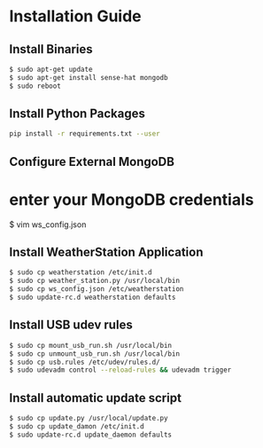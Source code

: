 # Installation Guide

## Install Binaries
```bash
$ sudo apt-get update
$ sudo apt-get install sense-hat mongodb
$ sudo reboot
```

## Install Python Packages
```bash
pip install -r requirements.txt --user
```

## Configure External MongoDB
# enter your MongoDB credentials
$ vim ws_config.json


## Install WeatherStation Application
``` bash
$ sudo cp weatherstation /etc/init.d
$ sudo cp weather_station.py /usr/local/bin
$ sudo cp ws_config.json /etc/weatherstation
$ sudo update-rc.d weatherstation defaults
```

## Install USB udev rules
``` bash
$ sudo cp mount_usb_run.sh /usr/local/bin
$ sudo cp unmount_usb_run.sh /usr/local/bin
$ sudo cp usb.rules /etc/udev/rules.d/
$ sudo udevadm control --reload-rules && udevadm trigger
```

## Install automatic update script
```bash
$ sudo cp update.py /usr/local/update.py
$ sudo cp update_damon /etc/init.d
$ sudo update-rc.d update_daemon defaults
```
